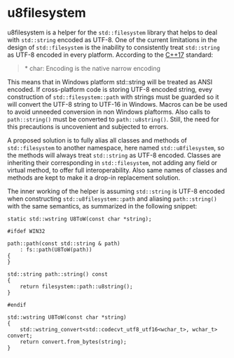 # u8filesystem

u8filesystem is a helper for the `std::filesystem` library that helps to
deal with `std::string` encoded as UTF-8. One of the current limitations
in the design of `std::filesystem` is the inability to consistently treat
`std::string` as UTF-8 encoded in every platform. According to the
[C++17] standard:

> \* char: Encoding is the native narrow encoding

This means that in Windows platform std::string will be treated as ANSI
encoded. If cross-platform code is storing UTF-8 encoded string, evey
construction of `std::filesystem::path` with strings must be guarded so
it will convert the UTF-8 string to UTF-16 in Windows. Macros can be be
used to avoid unneeded conversion in non Windows plaftorms. Also calls to
`path::string()` must be converted to `path::u8string()`. Still, the need
for this precautions is uncovenient and subjected to errors.

A proposed solution is to fully alias all classes and methods of
`std::filesystem` to another namespace, here named `std::u8filesystem`,
so the methods will always treat `std::string` as UTF-8 encoded.
Classes are inheriting their corresponding in `std::filesystem`, not
adding any field or virtual method, to offer full interoperability. Also
same names of classes and methods are kept to make it a drop-in
replacement solution.

The inner working of the helper is assuming `std::string` is UTF-8
encoded when constructing `std::u8filesystem::path` and aliasing
`path::string()` with the same semantics, as summarized in the following
snippet:

```
static std::wstring U8ToW(const char *string);

#ifdef WIN32

path::path(const std::string & path)
    : fs::path(U8ToW(path))
{
}

std::string path::string() const
{
    return filesystem::path::u8string();
}

#endif

std::wstring U8ToW(const char *string)
{
    std::wstring_convert<std::codecvt_utf8_utf16<wchar_t>, wchar_t> convert;
    return convert.from_bytes(string);
}
```

   [C++17]: http://www.open-std.org/jtc1/sc22/wg21/docs/papers/2016/p0218r1.html